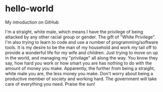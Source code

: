 # hello-world
My introduction on GitHub

I'm a straight, white male, which means I have the privilege of being attacked by any other racial group or gender. The gift of "White Privilege". I'm also trying to learn to code and use a number of programming/software tools. It is my desire to be the man of my household and work my tail off to provide a wonderful life for my wife and children. Just trying to move on up in the world, and managing my "privilage" all along the way. You know they say, how hard you work or how smart you are has nothing to do with the amount of money you make. Apparently, the further from being a straight, white male you are, the less money you make. Don't worry about being a productive member of society and working hard. The government will take care of everything you need. Praise the sun!
